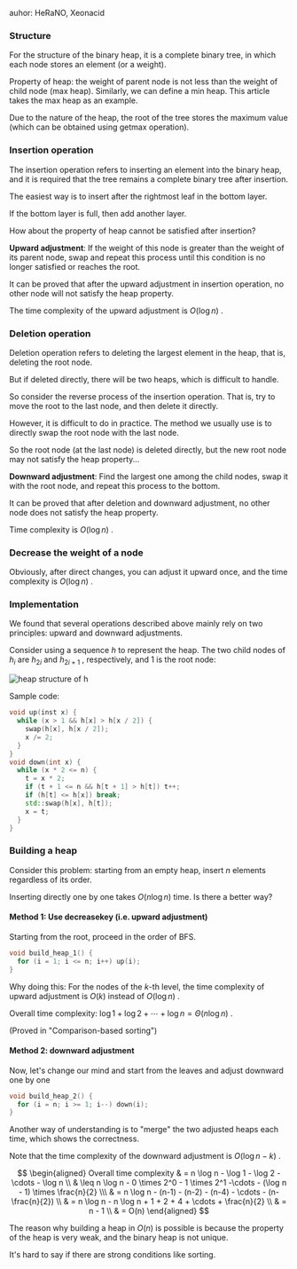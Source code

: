 auhor: HeRaNO, Xeonacid

### Structure

For the structure of the binary heap, it is a complete binary tree, in which each node stores an element (or a weight).

Property of heap: the weight of parent node is not less than the weight of child node (max heap). Similarly, we can define a min heap. This article takes the max heap as an example. 

Due to the nature of the heap, the root of the tree stores the maximum value (which can be obtained using getmax operation).

### Insertion operation

The insertion operation refers to inserting an element into the binary heap, and it is required that the tree remains a complete binary tree after insertion.

The easiest way is to insert after the rightmost leaf in the bottom layer.

If the bottom layer is full, then add another layer.

How about the property of heap cannot be satisfied after insertion?

 **Upward adjustment**: If the weight of this node is greater than the weight of its parent node, swap and repeat this process until this condition is no longer satisfied or reaches the root.

It can be proved that after the upward adjustment in insertion operation, no other node will not satisfy the heap property.

The time complexity of the upward adjustment is $O(\log n)$ .

### Deletion operation

Deletion operation refers to deleting the largest element in the heap, that is, deleting the root node.

But if deleted directly, there will be two heaps, which is difficult to handle.

So consider the reverse process of the insertion operation. That is, try to move the root to the last node, and then delete it directly.

However, it is difficult to do in practice. The method we usually use is to directly swap the root node with the last node.

So the root node (at the last node) is deleted directly, but the new root node may not satisfy the heap property...

 **Downward adjustment**: Find the largest one among the child nodes, swap it with the root node, and repeat this process to the bottom.

It can be proved that after deletion and downward adjustment, no other node does not satisfy the heap property.

Time complexity is $O(\log n)$ .

### Decrease the weight of a node

Obviously, after direct changes, you can adjust it upward once, and the time complexity is $O(\log n)$ .

### Implementation

We found that several operations described above mainly rely on two principles: upward and downward adjustments.

Consider using a sequence $h$ to represent the heap. The two child nodes of $h_i$ are $h_{2i}$ and $h_{2i+1}$ , respectively, and $1$ is the root node:

![heap structure of h](./images/binary-heap1.png)

Sample code:

```cpp
void up(inst x) {
  while (x > 1 && h[x] > h[x / 2]) {
    swap(h[x], h[x / 2]);
    x /= 2;
  }
}
void down(int x) {
  while (x * 2 <= n) {
    t = x * 2;
    if (t + 1 <= n && h[t + 1] > h[t]) t++;
    if (h[t] <= h[x]) break;
    std::swap(h[x], h[t]);
    x = t;
  }
}
```

### Building a heap

Consider this problem: starting from an empty heap, insert $n$ elements regardless of its order.

Inserting directly one by one takes $O(n \log n)$ time. Is there a better way?

#### Method 1: Use decreasekey (i.e. upward adjustment)

Starting from the root, proceed in the order of BFS.

```cpp
void build_heap_1() {
  for (i = 1; i <= n; i++) up(i);
}
```

Why doing this: For the nodes of the $k$-th level, the time complexity of upward adjustment is $O(k)$ instead of $O(\log n)$ .

Overall time complexity: $\log 1 + \log 2 + \cdots + \log n = \Theta(n \log n)$ .

(Proved in "Comparison-based sorting")

#### Method 2: downward adjustment

Now, let's change our mind and start from the leaves and adjust downward one by one

```cpp
void build_heap_2() {
  for (i = n; i >= 1; i--) down(i);
}
```

Another way of understanding is to "merge" the two adjusted heaps each time, which shows the correctness.

Note that the time complexity of the downward adjustment is $O(\log n - k)$ .

$$
\begin{aligned}
Overall time complexity & = n \log n - \log 1 - \log 2 - \cdots - \log n \\
& \leq n \log n - 0 \times 2^0 - 1 \times 2^1 -\cdots - (\log n - 1) \times \frac{n}{2} \\\
& = n \log n - (n-1) - (n-2) - (n-4) - \cdots - (n-\frac{n}{2}) \\
& = n \log n - n \log n + 1 + 2 + 4 + \cdots + \frac{n}{2} \\
& = n - 1 \\ &  = O(n)
\end{aligned}
$$

The reason why building a heap in $O(n)$ is possible is because the property of the heap is very weak, and the binary heap is not unique.

It's hard to say if there are strong conditions like sorting.

